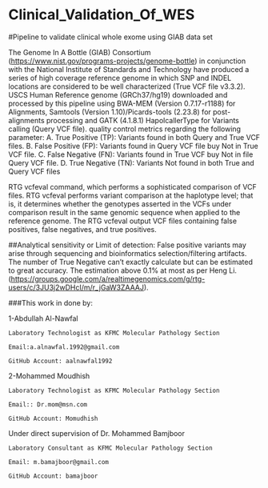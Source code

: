 # Clinical_Validation_Of_WES
#Pipeline to validate clinical whole exome using GIAB data set

The Genome In A Bottle (GIAB) Consortium (https://www.nist.gov/programs-projects/genome-bottle) in conjunction with the National Institute of Standards and Technology have
produced a series of high coverage reference genome in which SNP and INDEL locations are considered to be well characterized (True VCF file v3.3.2). USCS Human Reference genome
(GRCh37/hg19) downloaded and processed by this pipeline using BWA-MEM (Version 0.7.17-r1188) for Alignments, Samtools (Version 1.10)/Picards-tools (2.23.8) for post-alignments
processing and GATK (4.1.8.1) HapolcallerType for Variants calling (Query VCF file).
quality control metrics regarding the following parameter:
A.	True Positive (TP): Variants found in both Query and True VCF files.
B.	False Positive (FP): Variants found in Query VCF file buy Not in True VCF file.
C.	False Negative (FN): Variants found in True VCF buy Not in file Query VCF file. 
D.	True Negative (TN): Variants Not found in both True and Query VCF files

RTG vcfeval command, which performs a sophisticated comparison of VCF files. RTG vcfeval performs variant comparison at the haplotype level; that is, it determines whether the
genotypes asserted in the VCFs under comparison result in the same genomic sequence when applied to the reference genome. The RTG vcfeval output VCF files containing false
positives, false negatives, and true positives.

##Analytical sensitivity or Limit of detection:
False positive variants may arise through sequencing and bioinformatics selection/filtering artifacts.
The number of True Negative can’t exactly calculate but can be estimated to great accuracy. The estimation above 0.1% at most as per 
Heng Li. (https://groups.google.com/a/realtimegenomics.com/g/rtg-users/c/3JU3j2wDHcI/m/r_jGaW3ZAAAJ).

###This work in done by:

  1-Abdullah Al-Nawfal
   
    Laboratory Technologist as KFMC Molecular Pathology Section
   
    Email:a.alnawfal.1992@gmail.com
    
    GitHub Account: aalnawfal1992 

  
  2-Mohammed Moudhish
    
    Laboratory Technologist as KFMC Molecular Pathology Section
    
    Email:: Dr.mom@msn.com
    
    GitHub Account: Momudhish 
  
Under direct supervision of Dr. Mohammed Bamjboor  
    
    Laboratory Consultant as KFMC Molecular Pathology Section
    
    Email: m.bamajboor@gmail.com
    
    GitHub Account: bamajboor 



